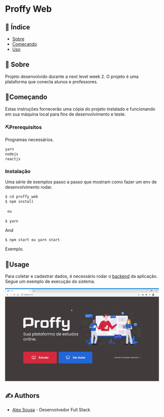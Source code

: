 # Proffy Web

## 📝 Índice

- [Sobre](#about)
- [Começando](#getting_started)
- [Uso](#usage)


## 🧐 Sobre <a name = "about"></a>

Projeto desenvolvido durante a next level week 2. O projeto é uma plataforma que conecta alunos e professores.

##  🏁Começando <a name = "getting_started"></a>

Estas instruções fornecerão uma cópia do projeto instalado e funcionando em sua máquina local para fins de desenvolvimento e teste. 

### ⛏️Prerequisitos

Programas necessários.

```
yarn
nodejs
reactjs

```

### Instalação

Uma série de exemplos passo a passo que mostram como fazer um env de desenvolvimento rodar.


```
$ cd proffy_web
$ npm install

 ou

$ yarn 
```

And 

```
$ npm start ou yarn start
```

Exemplo.

## 🎈Usage <a name = "usage"></a>

Para coletar e cadastrar dados, é necessário rodar o [backend](https://github.com/alex-dev2015/proffy_server) da aplicação. Segue um exemplo de execução do sistema.

![Desafio](https://github.com/alex-dev2015/proffy_web/blob/master/src/assets/images/Proffy.gif)


## ✍️ Authors <a name = "authors"></a>

- [Alex Sousa](https://alexsousa.eti.br/) - Desenvolvedor Full Stack
